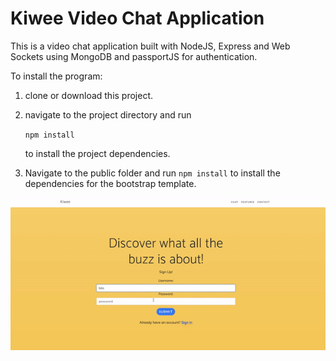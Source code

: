 # Kiwee Video Chat Application

This is a video chat application built with NodeJS, Express and Web Sockets using MongoDB and passportJS for authentication. 

To install the program:

1) clone or download this project.

2) navigate to the project directory and run
    
    `npm install`

    to install the project dependencies.

3) Navigate to the public folder and run `npm install` to install the dependencies for the bootstrap template.


![chatapp demo gif](./public/chatapp-demo.gif)
